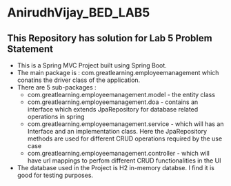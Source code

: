 # AnirudhVijay_BED_LAB5
## This Repository has solution for Lab 5 Problem Statement
* This is a Spring MVC Project built using Spring Boot.
* The main package is : com.greatlearning.employeemanagement which conatins the driver class of the application.
* There are 5 sub-packages :
    * com.greatlearning.employeemanagement.model - the entity class
    * com.greatlearning.employeemanagement.doa - contains an interface which extends JpaRepository for database related operations in spring
    * com.greatlearning.employeemanagement.service - which will has an Interface and an implementation class. Here the JpaRepository methods are used for                                                               different CRUD operations required by the use case
    * com.greatlearning.employeemanagement.controller - which will have url mappings to perfom different CRUD functionalities in the UI
* The database used in the Project is H2 in-memory databse. I find it is good for testing purposes.
